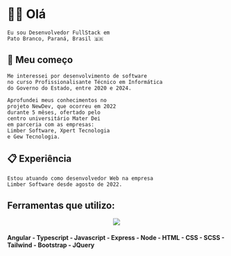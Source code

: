 # 👦🏼 Olá 
```
Eu sou Desenvolvedor FullStack em
Pato Branco, Paraná, Brasil 🇧🇷
```
## 🚀 Meu começo 
```
Me interessei por desenvolvimento de software
no curso Profissionalisante Técnico em Informática
do Governo do Estado, entre 2020 e 2024.

Aprofundei meus conhecimentos no
projeto NewDev, que ocorreu em 2022
durante 5 mêses, ofertado pelo
centro universitário Mater Dei
em parceria com as empresas:
Limber Software, Xpert Tecnologia
e Gew Tecnologia. 
```
## 📋 Experiência
```
Estou atuando como desenvolvedor Web na empresa
Limber Software desde agosto de 2022.  
```
## Ferramentas que utilizo:

<p align="center">
  <a href="https://skillicons.dev">
    <img src="https://skillicons.dev/icons?i=git,angular,bootstrap,css,gitlab,html,java,ts,js,kotlin,jquery,nodejs,postman,sass,tailwind" />
  </a>
</p>

#### Angular - Typescript - Javascript - Express - Node - HTML - CSS - SCSS - Tailwind - Bootstrap - JQuery

